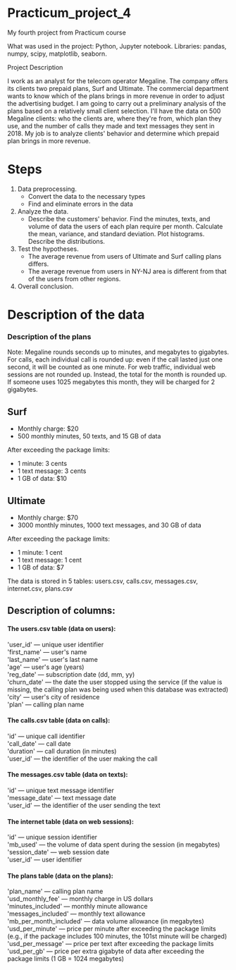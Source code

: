 # Practicum_project_4
 My fourth project from Practicum course

What was used in the project: Python, Jupyter notebook. Libraries: pandas, numpy, scipy, matplotlib, seaborn.

Project Description

I work as an analyst for the telecom operator Megaline. The company offers its clients two prepaid plans, Surf and Ultimate. The commercial department wants to know which of the plans brings in more revenue in order to adjust the advertising budget.
I am going to carry out a preliminary analysis of the plans based on a relatively small client selection. I'll have the data on 500 Megaline clients: who the clients are, where they're from, which plan they use, and the number of calls they made and text messages they sent in 2018. My job is to analyze clients' behavior and determine which prepaid plan brings in more revenue.

# Steps
1) Data preprocessing.
   - Convert the data to the necessary types
   - Find and eliminate errors in the data
2) Analyze the data.
   - Describe the customers' behavior. Find the minutes, texts, and volume of data the users of each plan require per month. Calculate the mean, variance, and standard deviation. Plot histograms. Describe the distributions.
3) Test the hypotheses.
   - The average revenue from users of Ultimate and Surf calling plans differs.
   - The average revenue from users in NY-NJ area is different from that of the users from other regions.
4) Overall conclusion.

# Description of the data
### Description of the plans
Note: Megaline rounds seconds up to minutes, and megabytes to gigabytes. For calls, each individual call is rounded up: even if the call lasted just one second, it will be counted as one minute. For web traffic, individual web sessions are not rounded up. Instead, the total for the month is rounded up. If someone uses 1025 megabytes this month, they will be charged for 2 gigabytes.

## Surf
- Monthly charge: $20
- 500 monthly minutes, 50 texts, and 15 GB of data

After exceeding the package limits:
- 1 minute: 3 cents
- 1 text message: 3 cents
- 1 GB of data: $10
## Ultimate
- Monthly charge: $70
- 3000 monthly minutes, 1000 text messages, and 30 GB of data

After exceeding the package limits:
- 1 minute: 1 cent
- 1 text message: 1 cent
- 1 GB of data: $7

The data is stored in 5 tables: users.csv, calls.csv, messages.csv, internet.csv, plans.csv

## Description of columns:

#### The users.csv table (data on users):

'user_id' — unique user identifier<br/>
'first_name' — user's name<br/>
'last_name' — user's last name<br/>
'age' — user's age (years)<br/>
'reg_date' — subscription date (dd, mm, yy)<br/>
'churn_date' — the date the user stopped using the service (if the value is missing, the calling plan was being used when this database was extracted)<br/>
'city' — user's city of residence<br/>
'plan' — calling plan name

 #### The calls.csv table (data on calls):

'id' — unique call identifier<br/>
'call_date' — call date<br/>
'duration' — call duration (in minutes)<br/>
'user_id' — the identifier of the user making the call

#### The messages.csv table (data on texts):

'id' — unique text message identifier<br/>
'message_date' — text message date<br/>
'user_id' — the identifier of the user sending the text

#### The internet table (data on web sessions):

'id' — unique session identifier<br/>
'mb_used' — the volume of data spent during the session (in megabytes)<br/>
'session_date' — web session date<br/>
'user_id' — user identifier

#### The plans table (data on the plans):

'plan_name' — calling plan name<br/>
'usd_monthly_fee' — monthly charge in US dollars<br/>
'minutes_included' — monthly minute allowance<br/>
'messages_included' — monthly text allowance<br/>
'mb_per_month_included' — data volume allowance (in megabytes)<br/>
'usd_per_minute' — price per minute after exceeding the package limits (e.g., if the package includes 100 minutes, the 101st minute will be charged)<br/>
'usd_per_message' — price per text after exceeding the package limits<br/>
'usd_per_gb' — price per extra gigabyte of data after exceeding the package limits (1 GB = 1024 megabytes)
